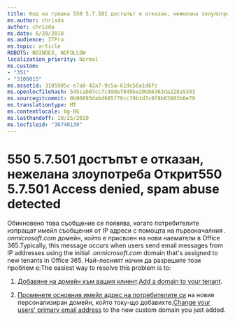 ```yaml
---
title: Код на грешка 550 5.7.501 достъпът е отказан, нежелана злоупотреба открити
ms.author: chrisda
author: chrisda
ms.date: 6/28/2018
ms.audience: ITPro
ms.topic: article
ROBOTS: NOINDEX, NOFOLLOW
localization_priority: Normal
ms.custom:
- "351"
- "3100015"
ms.assetid: 3105905c-e7a0-42a7-9c5a-61dc56a1d6fc
ms.openlocfilehash: 545cab07cc7c49def849be20bb6363da228a5393
ms.sourcegitcommit: 0b06093dabd685f76cc39b1d7c0f8b03883b6e79
ms.translationtype: MT
ms.contentlocale: bg-BG
ms.lasthandoff: 10/25/2019
ms.locfileid: "36740130"
---
```

# <a name="550-57501-access-denied-spam-abuse-detected"></a><span data-ttu-id="799d2-102">550 5.7.501 достъпът е отказан, нежелана злоупотреба Открит</span><span class="sxs-lookup"><span data-stu-id="799d2-102">550 5.7.501 Access denied, spam abuse detected</span></span>

<span data-ttu-id="799d2-103">Обикновено това съобщение се появява, когато потребителите изпращат имейл съобщения от IP адреси с помощта на първоначалния *. onmicrosoft.com* домейн, който е присвоен на нови наематели в Office 365.</span><span class="sxs-lookup"><span data-stu-id="799d2-103">Typically, this message occurs when users send email messages from IP addresses using the initial *.onmicrosoft.com* domain that's assigned to new tenants in Office 365.</span></span> <span data-ttu-id="799d2-104">Най-лесният начин да разрешите този проблем е:</span><span class="sxs-lookup"><span data-stu-id="799d2-104">The easiest way to resolve this problem is to:</span></span>

1. <span data-ttu-id="799d2-105">[Добавяне на домейн към вашия клиент](https://docs.microsoft.com//office365/admin/setup/add-domain).</span><span class="sxs-lookup"><span data-stu-id="799d2-105">[Add a domain to your tenant](https://docs.microsoft.com//office365/admin/setup/add-domain).</span></span>

2. <span data-ttu-id="799d2-106">[Променете основния имейл адрес на потребителите си](https://docs.microsoft.com//office365/admin/add-users/change-a-user-name-and-email-address) на новия персонализиран домейн, който току-що добавихте.</span><span class="sxs-lookup"><span data-stu-id="799d2-106">[Change your users' primary email address](https://docs.microsoft.com//office365/admin/add-users/change-a-user-name-and-email-address) to the new custom domain you just added.</span></span>
